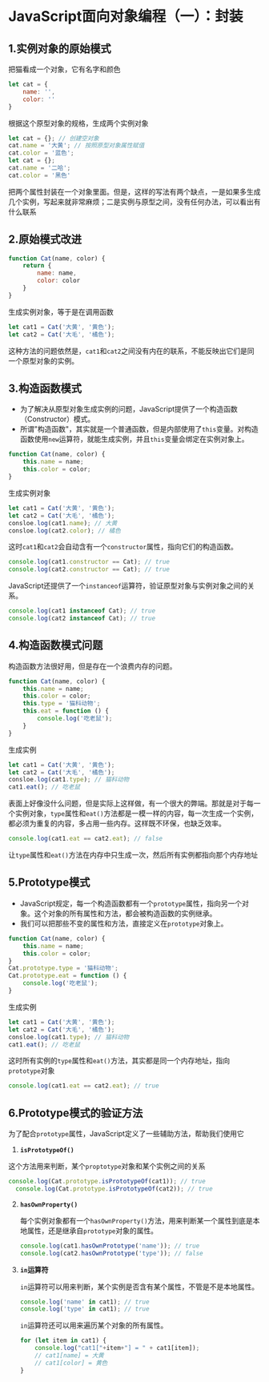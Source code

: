 # JavaScript面向对象编程（一）：封装

## 1.实例对象的原始模式

把猫看成一个对象，它有名字和颜色

```javascript
let cat = {
    name: '',
    color: ''
}
```

根据这个原型对象的规格，生成两个实例对象

```javascript
let cat = {}; // 创建空对象
cat.name = '大黄'; // 按照原型对象属性赋值
cat.color = '蓝色';
let cat = {};
cat.name = '二哈';
cat.color = '黑色'
```

把两个属性封装在一个对象里面。但是，这样的写法有两个缺点，一是如果多生成几个实例，写起来就非常麻烦；二是实例与原型之间，没有任何办法，可以看出有什么联系

## 2.原始模式改进

```javascript
function Cat(name, color) {
    return {
        name: name,
        color: color
    }
}
```

生成实例对象，等于是在调用函数

```javascript
let cat1 = Cat('大黄', '黄色');
let cat2 = Cat('大毛', '橘色');
```

这种方法的问题依然是，`cat1`和`cat2`之间没有内在的联系，不能反映出它们是同一个原型对象的实例。

## 3.构造函数模式

- 为了解决从原型对象生成实例的问题，JavaScript提供了一个构造函数（Constructor）模式。
- 所谓"构造函数"，其实就是一个普通函数，但是内部使用了`this`变量。对构造函数使用`new`运算符，就能生成实例，并且`this`变量会绑定在实例对象上。

```javascript
function Cat(name, color) {
    this.name = name;
    this.color = color;
}
```

生成实例对象

```javascript
let cat1 = Cat('大黄', '黄色');
let cat2 = Cat('大毛', '橘色');
consloe.log(cat1.name); // 大黄
consloe.log(cat2.color); // 橘色
```

这时`cat1`和`cat2`会自动含有一个`constructor`属性，指向它们的构造函数。

```javascript
console.log(cat1.constructor == Cat); // true
console.log(cat2.constructor == Cat); // true
```

JavaScript还提供了一个`instanceof`运算符，验证原型对象与实例对象之间的关系。

```javascript
console.log(cat1 instanceof Cat); // true
console.log(cat2 instanceof Cat); // true
```

## 4.构造函数模式问题

构造函数方法很好用，但是存在一个浪费内存的问题。

```javascript
function Cat(name, color) {
    this.name = name;
    this.color = color;
    this.type = '猫科动物';
    this.eat = function () {
        console.log('吃老鼠');
    }
}
```

生成实例

```javascript
let cat1 = Cat('大黄', '黄色');
let cat2 = Cat('大毛', '橘色');
consloe.log(cat1.type); // 猫科动物
cat1.eat(); // 吃老鼠
```

表面上好像没什么问题，但是实际上这样做，有一个很大的弊端。那就是对于每一个实例对象，`type`属性和`eat()`方法都是一模一样的内容，每一次生成一个实例，都必须为重复的内容，多占用一些内存。这样既不环保，也缺乏效率。

```javascript
console.log(cat1.eat == cat2.eat); // false
```

让`type`属性和`eat()`方法在内存中只生成一次，然后所有实例都指向那个内存地址

## 5.Prototype模式

- JavaScript规定，每一个构造函数都有一个`prototype`属性，指向另一个对象。这个对象的所有属性和方法，都会被构造函数的实例继承。
- 我们可以把那些不变的属性和方法，直接定义在`prototype`对象上。

```javascript
function Cat(name, color) {
    this.name = name;
    this.color = color;
}
Cat.prototype.type = '猫科动物';
Cat.prototype.eat = function () {
    console.log('吃老鼠');
}
```

生成实例

```javascript
let cat1 = Cat('大黄', '黄色');
let cat2 = Cat('大毛', '橘色');
consloe.log(cat1.type); // 猫科动物
cat1.eat(); // 吃老鼠
```

这时所有实例的`type`属性和`eat()`方法，其实都是同一个内存地址，指向`prototype`对象

```javascript
console.log(cat1.eat == cat2.eat); // true
```

## 6.Prototype模式的验证方法

为了配合`prototype`属性，JavaScript定义了一些辅助方法，帮助我们使用它

1.  **`isPrototypeOf()`**

   这个方法用来判断，某个`proptotype`对象和某个实例之间的关系

   ```javascript
   console.log(Cat.prototype.isPrototypeOf(cat1)); // true
     console.log(Cat.prototype.isPrototypeOf(cat2)); // true
   ```

2. **`hasOwnProperty()`**

   每个实例对象都有一个`hasOwnProperty()`方法，用来判断某一个属性到底是本地属性，还是继承自`prototype`对象的属性。

   ```javascript
   console.log(cat1.hasOwnPrototype('name')); // true
   console.log(cat2.hasOwnPrototype('type')); // false
   ```

3. **`in`运算符**

   `in`运算符可以用来判断，某个实例是否含有某个属性，不管是不是本地属性。

   ```javascript
   console.log('name' in cat1); // true
   console.log('type' in cat1); // true
   ```

   `in`运算符还可以用来遍历某个对象的所有属性。

   ```javascript
   for (let item in cat1) {
       console.log("cat1["+item+"] = " + cat1[item]);
       // cat1[name] = 大黄
       // cat1[color] = 黄色
   }
   ```

   

